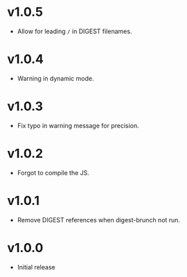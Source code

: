 # v1.0.5

* Allow for leading `/` in DIGEST filenames.

# v1.0.4

* Warning in dynamic mode.

# v1.0.3

* Fix typo in warning message for precision.

# v1.0.2

* Forgot to compile the JS.

# v1.0.1

* Remove DIGEST references when digest-brunch not run.

# v1.0.0

* Initial release

